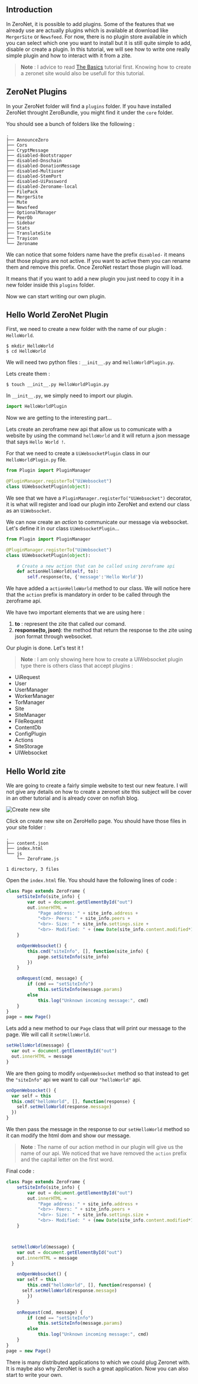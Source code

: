 ## Introduction

In ZeroNet, it is possible to add plugins. Some of the features that we already use are actually plugins which is available at download like `MergerSite` or `Ǹewsfeed`. For now, there is no plugin store available in which you can select which one you want to install but it is still quite simple to add, disable or create a plugin. In this tutorial, we will see how to write one really simple plugin and how to interact with it from a zite.

> **Note** : I advice to read [The Basics](http://127.0.0.1:43110/14pM9huTYzJdyQyHRj6v2kfhMe8DrxwpGt/?/tutorials/the_basics) tutorial first. Knowing how to create a zeronet site would also be usefull for this tutorial.


## ZeroNet Plugins

In your ZeroNet folder will find a `plugins` folder. If you have installed ZeroNet throught ZeroBundle, you might find it under the `core` folder.

You should see a bunch of folders like the following :

```
.
├── AnnounceZero
├── Cors
├── CryptMessage
├── disabled-Bootstrapper
├── disabled-Dnschain
├── disabled-DonationMessage
├── disabled-Multiuser
├── disabled-StemPort
├── disabled-UiPassword
├── disabled-Zeroname-local
├── FilePack
├── MergerSite
├── Mute
├── Newsfeed
├── OptionalManager
├── PeerDb
├── Sidebar
├── Stats
├── TranslateSite
├── Trayicon
└── Zeroname

```

We can notice that some folders name have the prefix `disabled-` it means that those plugins are not active. If you want to active them you can rename them and remove this prefix. Once ZeroNet restart those plugin will load.

It means that if you want to add a new plugin you just need to copy it in a new folder inside this `plugins` folder.

Now we can start writing our own plugin.

## Hello World ZeroNet Plugin

First, we need to create a new folder with the name of our plugin : `HelloWorld`.

```
$ mkdir HelloWorld
$ cd HelloWorld
```

We will need two python files : `__init__.py` and `HelloWorldPlugin.py`.

Lets create them :
```
$ touch __init__.py HelloWorldPlugin.py
```

In `__init__.py`, we simply need to import our plugin.

```python
import HelloWorldPlugin
```

Now we are getting to the interesting part...


Lets create an zeroframe new api that allow us to comunicate with a website by using the command `helloWorld` and it will return a json message that says `Hello World !`.

For that we need to create a `UiWebsocketPlugin` class in our `HelloWorldPlugin.py` file.

```python
from Plugin import PluginManager

@PluginManager.registerTo("UiWebsocket")
class UiWebsocketPlugin(object):

```

We see that we have a `PluginManager.registerTo("UiWebsocket")` decorator, it is what will register and load our plugin into ZeroNet and extend our class as an `UiWebsocket`.

We can now create an _action_ to communicate our message via websocket. Let's define it in our class `UiWebsocketPlugin`...

```python
from Plugin import PluginManager

@PluginManager.registerTo("UiWebsocket")
class UiWebsocketPlugin(object):

    # Create a new action that can be called using zeroframe api
    def actionHelloWorld(self, to):
        self.response(to, {'message':'Hello World'})
```

We have added a `actionHelloWorld` method to our class. We will notice here that the `action` prefix is mandatory in order to be called through the zeroframe api.

We have two important elements that we are using here :
1. **to** : represent the zite that called our comand.
2. **response(to, json)**: the method that return the response to the zite using json format through websocket.

Our plugin is done. Let's test it !

> **Note** : I am only showing here how to create a UIWebsocket plugin type there is others class that accept plugins :
- UiRequest
- User
- UserManager
- WorkerManager
- TorManager
- Site
- SiteManager
- FileRequest
- ContentDb
- ConfigPlugin
- Actions
- SiteStorage
- UIWebsocket

## Hello World zite

We are going to create a fairly simple website to test our new feature. I will not give any details on how to create a zeronet site this subject will be cover in an other tutorial and is already cover on nofish blog.

![Create new site](../img/create-new-site.png "Create new site")

Click on create new site on ZeroHello page. You should have those files in your site folder :

```
.
├── content.json
├── index.html
└── js
    └── ZeroFrame.js

1 directory, 3 files
```

Open the `index.html` file. You should have the following lines of code :

```javascript
class Page extends ZeroFrame {
	setSiteInfo(site_info) {
		var out = document.getElementById("out")
		out.innerHTML =
			"Page address: " + site_info.address +
			"<br>- Peers: " + site_info.peers +
			"<br>- Size: " + site_info.settings.size +
			"<br>- Modified: " + (new Date(site_info.content.modified*1000))
	}

	onOpenWebsocket() {
		this.cmd("siteInfo", [], function(site_info) {
			page.setSiteInfo(site_info)
		})
	}

	onRequest(cmd, message) {
		if (cmd == "setSiteInfo")
			this.setSiteInfo(message.params)
		else
			this.log("Unknown incoming message:", cmd)
	}
}
page = new Page()
```

Lets add a new method to our `Page` class that will print our message to the page. We will call it `setHelloWorld`.

```javascript
setHelloWorld(message) {
  var out = document.getElementById("out")
  out.innerHTML = message
}
```

We are then going to modify `onOpenWebsocket` method so that instead to get the `"siteInfo"` api we want to call our `"helloWorld"` api.

```javascript
onOpenWebsocket() {
  var self = this
  this.cmd("helloWorld", [], function(response) {
    self.setHelloWorld(response.message)
  })
}
```

We then pass the message in the response to our `setHelloWorld` method so it can modify the html dom and show our message.

> **Note** : The name of our action method in our plugin will give us the name of our api. We noticed that we have removed the `action` prefix and the capital letter on the first word.

Final code :

```javascript
class Page extends ZeroFrame {
	setSiteInfo(site_info) {
		var out = document.getElementById("out")
		out.innerHTML =
			"Page address: " + site_info.address +
			"<br>- Peers: " + site_info.peers +
			"<br>- Size: " + site_info.settings.size +
			"<br>- Modified: " + (new Date(site_info.content.modified*1000))
	}



  setHelloWorld(message) {
    var out = document.getElementById("out")
    out.innerHTML = message
  }

	onOpenWebsocket() {
    var self = this
		this.cmd("helloWorld", [], function(response) {
      self.setHelloWorld(response.message)
		})
	}

	onRequest(cmd, message) {
		if (cmd == "setSiteInfo")
			this.setSiteInfo(message.params)
		else
			this.log("Unknown incoming message:", cmd)
	}
}
page = new Page()
```

There is many distributed applications to which we could plug Zeronet with. It is maybe also why ZeroNet is such a great application. Now you can also start to write your own.
